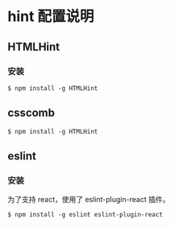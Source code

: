 # hint 配置说明

## HTMLHint

### 安装

```
$ npm install -g HTMLHint
```

## csscomb

```
$ npm install -g HTMLHint
```

## eslint

### 安装

为了支持 react，使用了 eslint-plugin-react 插件。

```
$ npm install -g eslint eslint-plugin-react
```